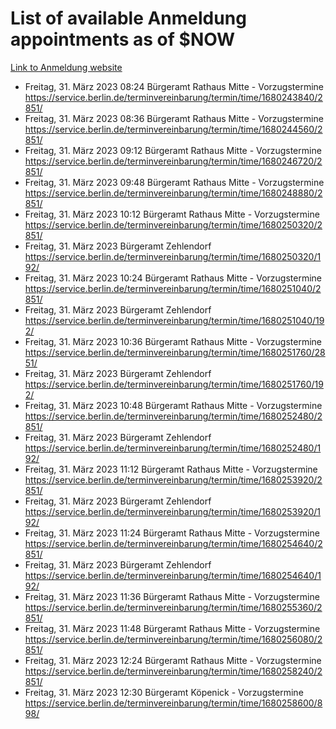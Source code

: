 # List of available Anmeldung appointments as of $NOW
[Link to Anmeldung website](https://service.berlin.de/terminvereinbarung/termin/tag.php?termin=1&anliegen[]=120686&dienstleisterlist=122210,122217,327316,122219,327312,122227,327314,122231,327346,122243,327348,122254,122252,329742,122260,329745,122262,329748,122271,327278,122273,327274,122277,327276,330436,122280,327294,122282,327290,122284,327292,122291,327270,122285,327266,122286,327264,122296,327268,150230,329760,122297,327286,122294,327284,122312,329763,122314,329775,122304,327330,122311,327334,122309,327332,317869,122281,327352,122279,329772,122283,122276,327324,122274,327326,122267,329766,122246,327318,122251,327320,122257,327322,122208,327298,122226,327300&herkunft=http%3A%2F%2Fservice.berlin.de%2Fdienstleistung%2F120686%2F)
- Freitag, 31. März 2023 08:24 Bürgeramt Rathaus Mitte - Vorzugstermine https://service.berlin.de/terminvereinbarung/termin/time/1680243840/2851/
- Freitag, 31. März 2023 08:36 Bürgeramt Rathaus Mitte - Vorzugstermine https://service.berlin.de/terminvereinbarung/termin/time/1680244560/2851/
- Freitag, 31. März 2023 09:12 Bürgeramt Rathaus Mitte - Vorzugstermine https://service.berlin.de/terminvereinbarung/termin/time/1680246720/2851/
- Freitag, 31. März 2023 09:48 Bürgeramt Rathaus Mitte - Vorzugstermine https://service.berlin.de/terminvereinbarung/termin/time/1680248880/2851/
- Freitag, 31. März 2023 10:12 Bürgeramt Rathaus Mitte - Vorzugstermine https://service.berlin.de/terminvereinbarung/termin/time/1680250320/2851/
- Freitag, 31. März 2023  Bürgeramt Zehlendorf https://service.berlin.de/terminvereinbarung/termin/time/1680250320/192/
- Freitag, 31. März 2023 10:24 Bürgeramt Rathaus Mitte - Vorzugstermine https://service.berlin.de/terminvereinbarung/termin/time/1680251040/2851/
- Freitag, 31. März 2023  Bürgeramt Zehlendorf https://service.berlin.de/terminvereinbarung/termin/time/1680251040/192/
- Freitag, 31. März 2023 10:36 Bürgeramt Rathaus Mitte - Vorzugstermine https://service.berlin.de/terminvereinbarung/termin/time/1680251760/2851/
- Freitag, 31. März 2023  Bürgeramt Zehlendorf https://service.berlin.de/terminvereinbarung/termin/time/1680251760/192/
- Freitag, 31. März 2023 10:48 Bürgeramt Rathaus Mitte - Vorzugstermine https://service.berlin.de/terminvereinbarung/termin/time/1680252480/2851/
- Freitag, 31. März 2023  Bürgeramt Zehlendorf https://service.berlin.de/terminvereinbarung/termin/time/1680252480/192/
- Freitag, 31. März 2023 11:12 Bürgeramt Rathaus Mitte - Vorzugstermine https://service.berlin.de/terminvereinbarung/termin/time/1680253920/2851/
- Freitag, 31. März 2023  Bürgeramt Zehlendorf https://service.berlin.de/terminvereinbarung/termin/time/1680253920/192/
- Freitag, 31. März 2023 11:24 Bürgeramt Rathaus Mitte - Vorzugstermine https://service.berlin.de/terminvereinbarung/termin/time/1680254640/2851/
- Freitag, 31. März 2023  Bürgeramt Zehlendorf https://service.berlin.de/terminvereinbarung/termin/time/1680254640/192/
- Freitag, 31. März 2023 11:36 Bürgeramt Rathaus Mitte - Vorzugstermine https://service.berlin.de/terminvereinbarung/termin/time/1680255360/2851/
- Freitag, 31. März 2023 11:48 Bürgeramt Rathaus Mitte - Vorzugstermine https://service.berlin.de/terminvereinbarung/termin/time/1680256080/2851/
- Freitag, 31. März 2023 12:24 Bürgeramt Rathaus Mitte - Vorzugstermine https://service.berlin.de/terminvereinbarung/termin/time/1680258240/2851/
- Freitag, 31. März 2023 12:30 Bürgeramt Köpenick - Vorzugstermine https://service.berlin.de/terminvereinbarung/termin/time/1680258600/898/
